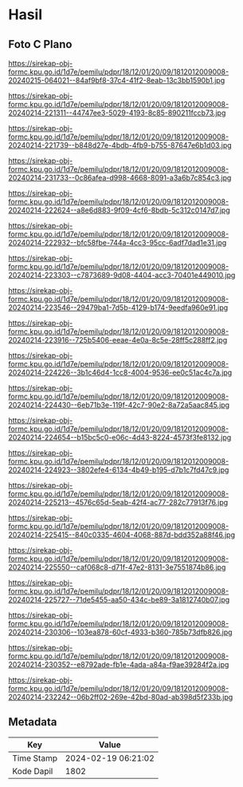 # Hasil

## Foto C Plano

https://sirekap-obj-formc.kpu.go.id/1d7e/pemilu/pdpr/18/12/01/20/09/1812012009008-20240215-064021--84af9bf8-37c4-41f2-8eab-13c3bb1590b1.jpg

https://sirekap-obj-formc.kpu.go.id/1d7e/pemilu/pdpr/18/12/01/20/09/1812012009008-20240214-221311--44747ee3-5029-4193-8c85-890211fccb73.jpg

https://sirekap-obj-formc.kpu.go.id/1d7e/pemilu/pdpr/18/12/01/20/09/1812012009008-20240214-221739--b848d27e-4bdb-4fb9-b755-87647e6b1d03.jpg

https://sirekap-obj-formc.kpu.go.id/1d7e/pemilu/pdpr/18/12/01/20/09/1812012009008-20240214-231733--0c86afea-d998-4668-8091-a3a6b7c854c3.jpg

https://sirekap-obj-formc.kpu.go.id/1d7e/pemilu/pdpr/18/12/01/20/09/1812012009008-20240214-222624--a8e6d883-9f09-4cf6-8bdb-5c312c0147d7.jpg

https://sirekap-obj-formc.kpu.go.id/1d7e/pemilu/pdpr/18/12/01/20/09/1812012009008-20240214-222932--bfc58fbe-744a-4cc3-95cc-6adf7dad1e31.jpg

https://sirekap-obj-formc.kpu.go.id/1d7e/pemilu/pdpr/18/12/01/20/09/1812012009008-20240214-223303--c7873689-9d08-4404-acc3-70401e449010.jpg

https://sirekap-obj-formc.kpu.go.id/1d7e/pemilu/pdpr/18/12/01/20/09/1812012009008-20240214-223546--29479ba1-7d5b-4129-b174-9eedfa960e91.jpg

https://sirekap-obj-formc.kpu.go.id/1d7e/pemilu/pdpr/18/12/01/20/09/1812012009008-20240214-223916--725b5406-eeae-4e0a-8c5e-28ff5c288ff2.jpg

https://sirekap-obj-formc.kpu.go.id/1d7e/pemilu/pdpr/18/12/01/20/09/1812012009008-20240214-224226--3b1c46d4-1cc8-4004-9536-ee0c51ac4c7a.jpg

https://sirekap-obj-formc.kpu.go.id/1d7e/pemilu/pdpr/18/12/01/20/09/1812012009008-20240214-224430--6eb71b3e-119f-42c7-90e2-8a72a5aac845.jpg

https://sirekap-obj-formc.kpu.go.id/1d7e/pemilu/pdpr/18/12/01/20/09/1812012009008-20240214-224654--b15bc5c0-e06c-4d43-8224-4573f3fe8132.jpg

https://sirekap-obj-formc.kpu.go.id/1d7e/pemilu/pdpr/18/12/01/20/09/1812012009008-20240214-224923--3802efe4-6134-4b49-b195-d7b1c7fd47c9.jpg

https://sirekap-obj-formc.kpu.go.id/1d7e/pemilu/pdpr/18/12/01/20/09/1812012009008-20240214-225213--4576c65d-5eab-42f4-ac77-282c77913f76.jpg

https://sirekap-obj-formc.kpu.go.id/1d7e/pemilu/pdpr/18/12/01/20/09/1812012009008-20240214-225415--840c0335-4604-4068-887d-bdd352a88f46.jpg

https://sirekap-obj-formc.kpu.go.id/1d7e/pemilu/pdpr/18/12/01/20/09/1812012009008-20240214-225550--caf068c8-d71f-47e2-8131-3e7551874b86.jpg

https://sirekap-obj-formc.kpu.go.id/1d7e/pemilu/pdpr/18/12/01/20/09/1812012009008-20240214-225727--71de5455-aa50-434c-be89-3a1812740b07.jpg

https://sirekap-obj-formc.kpu.go.id/1d7e/pemilu/pdpr/18/12/01/20/09/1812012009008-20240214-230306--103ea878-60cf-4933-b360-785b73dfb826.jpg

https://sirekap-obj-formc.kpu.go.id/1d7e/pemilu/pdpr/18/12/01/20/09/1812012009008-20240214-230352--e8792ade-fb1e-4ada-a84a-f9ae39284f2a.jpg

https://sirekap-obj-formc.kpu.go.id/1d7e/pemilu/pdpr/18/12/01/20/09/1812012009008-20240214-232242--06b2ff02-269e-42bd-80ad-ab398d5f233b.jpg


## Metadata

| Key        | Value               |
| ---------- | ------------------- |
| Time Stamp | 2024-02-19 06:21:02 |
| Kode Dapil | 1802                |



